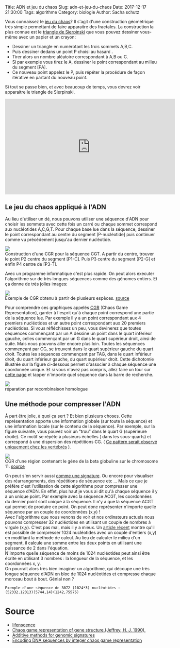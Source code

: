 Title: ADN et jeu du chaos
Slug: adn-et-jeu-du-chaos
Date: 2017-12-17 21:30:00
Tags: algorithme
Category: biologie
Author: Sacha schutz

Vous connaissez le [jeu du chaos](https://fr.wikipedia.org/wiki/Jeu_du_chaos)? Il s'agit d'une construction géométrique très simple permettant de faire apparaitre des fractales. La construction la plus connue est le [triangle de Sierpinski](https://fr.wikipedia.org/wiki/Triangle_de_Sierpi%C5%84ski) que vous pouvez dessiner vous-même avec un papier et un crayon:   

- Dessiner un triangle en numérotant les trois sommets A,B,C. 
- Puis dessiner dedans un point P choisi au hasard . 
- Tirer alors un nombre aléatoire correspondant à A,B ou C. 
- Si par exemple vous tirez le A, dessiner le point correspondant au milieu du segment [PA].
- Ce nouveau point appelez le P, puis répéter la procédure de façon itérative en partant du nouveau point. 

Si tout se passe bien, et avec beaucoup de temps, vous devrez voir apparaitre le triangle de Sierpinski. 

<iframe width="560" height="315" src="https://www.youtube.com/embed/IGlGvSXkRGI" frameborder="0" gesture="media" allow="encrypted-media" allowfullscreen></iframe>

## Le jeu du chaos appliqué à l'ADN  
Au lieu d'utiliser un dé, nous pouvons utiliser une séquence d'ADN pour choisir les sommets avec cette fois un carré ou chaque sommet correspond aux nucléotides A,C,G,T. Pour chaque base lue dans la séquence, dessiner le point correspondant au centre du segment [P-nucléotide] puis continuer comme vu précédement jusqu'au dernier nucléotide. 

<div class="figure">     <img src="../images/fractal_dna/CGR_DNA.png" />      <div class="legend">Construction d'une CGR pour la séquence CGT. A partir du centre, trouver le point P2 centre du segment [P1-C]. Puis P3 centre du segment [P2-G] et enfin P4 centre de [P3-T].</div> </div>

Avec un programme informatique c'est plus rapide. On peut alors executer l'algorithme sur de très longues séquences comme des génomes entiers. Et ça donne de très jolies images:

<div class="figure">     <img src="../images/fractal_dna/CGR_exemple.png" />      <div class="legend">Exemple de CGR obtenu à partir de plusieurs espèces. <a href="https://bmcbioinformatics.biomedcentral.com/articles/10.1186/s12859-016-1157-8">source</a></div> </div>

Pour comprendre ces graphiques appelés [CGR](https://www.ncbi.nlm.nih.gov/pubmed/2336393) (Chaos Game Representation), garder à l'esprit qu'à chaque point correspond une partie de la séquence lue. Par exemple il y a un point correspondant aux 4 premiers nucléotides et un autre point correspondant aux 20 premiers nucléotides. Si vous réfléchissez un peu, vous devinerez que toutes séquences commençant par un A dessine un point dans le quart inférieur gauche, celles commençant par un G dans le quart supérieur droit, ainsi de suite. Mais nous pouvons aller encore plus loin. Toutes les séquences commençant par CG, se trouvent dans le quart supérieur gauche du quart droit. Toutes les séquences commençant par TAG, dans le quart inférieur droit, du quart inférieur gauche, du quart supérieur droit. Cette dichotomie illustrée sur la figure ci-dessous permet d'associer à chaque séquence une coordonnée unique. Et si vous n'avez pas compris, allez faire un tour sur [cette page](http://ws.g-language.org/db/cgr/NT_011512/) et tapper n'importe quel séquence dans la barre de recherche.

<div class="figure">     <img src="../images/fractal_dna/CGR_zoom.png" />      <div class="legend">réparation par recombinaison homologue</div> </div>

## Une méthode pour compresser l'ADN
À part être jolie, à quoi ça sert ? Et bien plusieurs choses. Cette représentation apporte une information globale (sur toute la séquence) et une information locale (sur le contenu de la séquence). Par exemple, sur la figure suivante, vous pouvez voir un "trou" dans le quart G (supérieure droite). Ce motif se répète à plusieurs échelles ( dans les sous-quarts) et correspond à une dispersion des répétitions CG. ( [Ce pattern serait observé uniquement chez les vertébrés](https://www.ncbi.nlm.nih.gov/pubmed/2336393) ).      

<div class="figure">     <img src="../images/fractal_dna/game7.png" />      <div class="legend">CGR d'une région contenant le gène de la beta globuline sur le chromosome 11. <a href="https://www.ncbi.nlm.nih.gov/pubmed/2336393"> source </a> </div> </div>

On peut s'en servir aussi [comme une signature](https://bmcbioinformatics.biomedcentral.com/articles/10.1186/s12859-016-1157-8). Ou encore pour visualiser des réarrangements, des répétitions de séquence etc ... 
Mais ce que je préfère c'est l'utilisation de cette algorithme pour compresser une séquence d'ADN. En effet, plus haut je vous ai dit qu'à chaque séquence il y a un unique point. Par exemple avec la séquence ACGT, les coordonnées du dernier point sont unique à la séquence. Il n'y a que la séquence ACGT qui permet de produire ce point. On peut donc représenter n'importe quelle séquence par un couple de coordonnées (x,y) !     
Avec l'algorithme que nous venons de voir et nos ordinateurs actuels nous pouvons compresser 32 nucléotides en utilisant un couple de nombres à virgule (x,y). C'est pas mal, mais il y a mieux. Un [article récent](https://arxiv.org/abs/1712.04546) montre qu'il est possible de compresser 1024 nucléotides avec un couple d'entiers (x,y) en modifiant la méthode de calcul. Au lieu de calculer le milieu d'un segment, il calcule une somme entre les deux points en utilisant une puissance de 2 dans l'équation.   
N'importe quelle séquence de moins de 1024 nucléotides peut ainsi être écrite en utilisant 3 nombres : la longueur de la séquence, et les coordonnées x, y.  
On pourrait alors très bien imaginer un algorithme, qui découpe une très longue séquence d'ADN en bloc de 1024 nucléotides et compresse chaque morceau bout à bout. Génial non ?  

    Exemple d'une séquence de 3072 (1024*3) nucléotides :  
    (52332,12313)(5744,14)(1242,75575)

# Source  
- [lifenscence](http://www.lifenscience.com/bioinformatics/chaos-game-representation)
- [Chaos game representation of gene structure.(Jeffrey, H. J. 1990).](https://www.ncbi.nlm.nih.gov/pubmed/2336393)
- [Additive methods for genomic signatures](https://bmcbioinformatics.biomedcentral.com/articles/10.1186/s12859-016-1157-8)
- [Encoding DNA sequences by integer chaos game representation](https://arxiv.org/abs/1712.04546)

